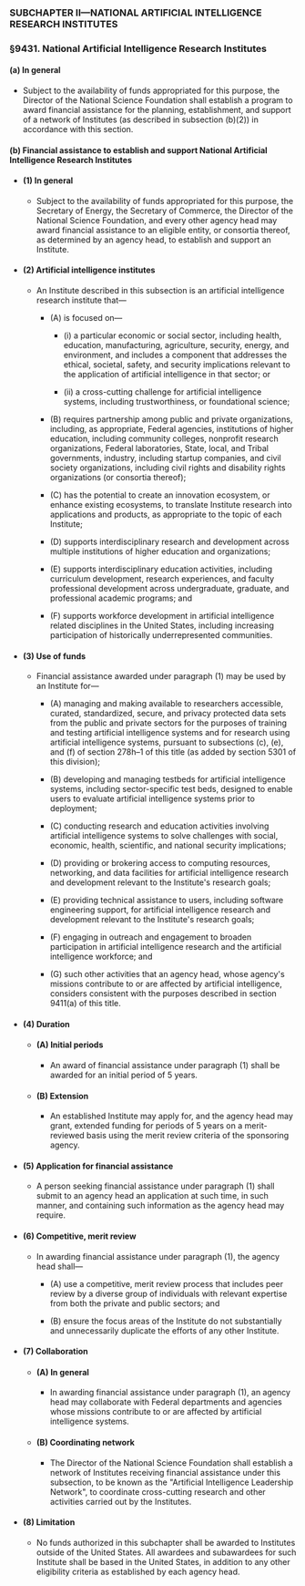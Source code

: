 ### SUBCHAPTER II—NATIONAL ARTIFICIAL INTELLIGENCE RESEARCH INSTITUTES

### §9431. National Artificial Intelligence Research Institutes
#### (a) In general
* Subject to the availability of funds appropriated for this purpose, the Director of the National Science Foundation shall establish a program to award financial assistance for the planning, establishment, and support of a network of Institutes (as described in subsection (b)(2)) in accordance with this section.

#### (b) Financial assistance to establish and support National Artificial Intelligence Research Institutes
* #### (1) In general
  * Subject to the availability of funds appropriated for this purpose, the Secretary of Energy, the Secretary of Commerce, the Director of the National Science Foundation, and every other agency head may award financial assistance to an eligible entity, or consortia thereof, as determined by an agency head, to establish and support an Institute.

* #### (2) Artificial intelligence institutes
  * An Institute described in this subsection is an artificial intelligence research institute that—

    * (A) is focused on—

      * (i) a particular economic or social sector, including health, education, manufacturing, agriculture, security, energy, and environment, and includes a component that addresses the ethical, societal, safety, and security implications relevant to the application of artificial intelligence in that sector; or

      * (ii) a cross-cutting challenge for artificial intelligence systems, including trustworthiness, or foundational science;


    * (B) requires partnership among public and private organizations, including, as appropriate, Federal agencies, institutions of higher education, including community colleges, nonprofit research organizations, Federal laboratories, State, local, and Tribal governments, industry, including startup companies, and civil society organizations, including civil rights and disability rights organizations (or consortia thereof);

    * (C) has the potential to create an innovation ecosystem, or enhance existing ecosystems, to translate Institute research into applications and products, as appropriate to the topic of each Institute;

    * (D) supports interdisciplinary research and development across multiple institutions of higher education and organizations;

    * (E) supports interdisciplinary education activities, including curriculum development, research experiences, and faculty professional development across undergraduate, graduate, and professional academic programs; and

    * (F) supports workforce development in artificial intelligence related disciplines in the United States, including increasing participation of historically underrepresented communities.

* #### (3) Use of funds
  * Financial assistance awarded under paragraph (1) may be used by an Institute for—

    * (A) managing and making available to researchers accessible, curated, standardized, secure, and privacy protected data sets from the public and private sectors for the purposes of training and testing artificial intelligence systems and for research using artificial intelligence systems, pursuant to subsections (c), (e), and (f) of section 278h–1 of this title (as added by section 5301 of this division);

    * (B) developing and managing testbeds for artificial intelligence systems, including sector-specific test beds, designed to enable users to evaluate artificial intelligence systems prior to deployment;

    * (C) conducting research and education activities involving artificial intelligence systems to solve challenges with social, economic, health, scientific, and national security implications;

    * (D) providing or brokering access to computing resources, networking, and data facilities for artificial intelligence research and development relevant to the Institute's research goals;

    * (E) providing technical assistance to users, including software engineering support, for artificial intelligence research and development relevant to the Institute's research goals;

    * (F) engaging in outreach and engagement to broaden participation in artificial intelligence research and the artificial intelligence workforce; and

    * (G) such other activities that an agency head, whose agency's missions contribute to or are affected by artificial intelligence, considers consistent with the purposes described in section 9411(a) of this title.

* #### (4) Duration
  * #### (A) Initial periods
    * An award of financial assistance under paragraph (1) shall be awarded for an initial period of 5 years.

  * #### (B) Extension
    * An established Institute may apply for, and the agency head may grant, extended funding for periods of 5 years on a merit-reviewed basis using the merit review criteria of the sponsoring agency.

* #### (5) Application for financial assistance
  * A person seeking financial assistance under paragraph (1) shall submit to an agency head an application at such time, in such manner, and containing such information as the agency head may require.

* #### (6) Competitive, merit review
  * In awarding financial assistance under paragraph (1), the agency head shall—

    * (A) use a competitive, merit review process that includes peer review by a diverse group of individuals with relevant expertise from both the private and public sectors; and

    * (B) ensure the focus areas of the Institute do not substantially and unnecessarily duplicate the efforts of any other Institute.

* #### (7) Collaboration
  * #### (A) In general
    * In awarding financial assistance under paragraph (1), an agency head may collaborate with Federal departments and agencies whose missions contribute to or are affected by artificial intelligence systems.

  * #### (B) Coordinating network
    * The Director of the National Science Foundation shall establish a network of Institutes receiving financial assistance under this subsection, to be known as the "Artificial Intelligence Leadership Network", to coordinate cross-cutting research and other activities carried out by the Institutes.

* #### (8) Limitation
  * No funds authorized in this subchapter shall be awarded to Institutes outside of the United States. All awardees and subawardees for such Institute shall be based in the United States, in addition to any other eligibility criteria as established by each agency head.